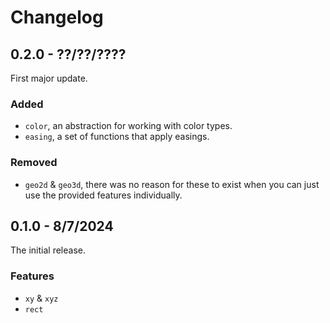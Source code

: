 # Changelog

## 0.2.0 - ??/??/????

First major update.

### Added

- `color`, an abstraction for working with color types.
- `easing`, a set of functions that apply easings.

### Removed

- `geo2d` & `geo3d`, there was no reason for these to exist when you can just use the provided features individually.

## 0.1.0 - 8/7/2024

The initial release.

### Features

- `xy` & `xyz`
- `rect`
